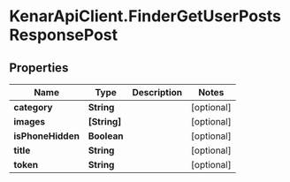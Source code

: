 # KenarApiClient.FinderGetUserPostsResponsePost

## Properties

Name | Type | Description | Notes
------------ | ------------- | ------------- | -------------
**category** | **String** |  | [optional] 
**images** | **[String]** |  | [optional] 
**isPhoneHidden** | **Boolean** |  | [optional] 
**title** | **String** |  | [optional] 
**token** | **String** |  | [optional] 


